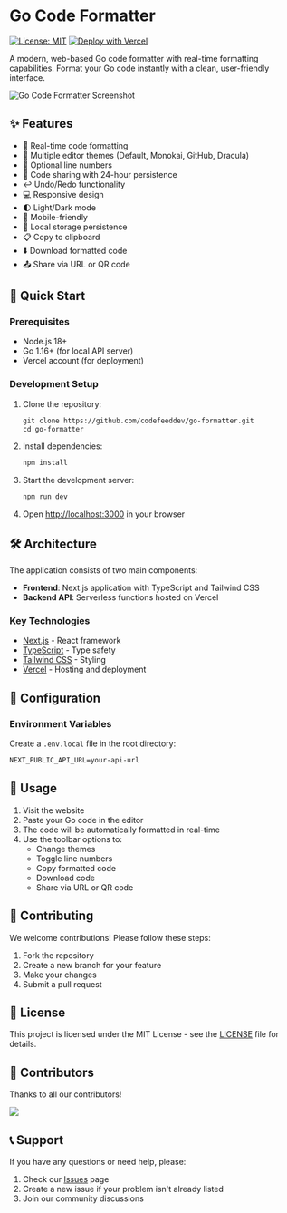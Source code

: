 # Go Code Formatter

[![License: MIT](https://img.shields.io/badge/License-MIT-blue.svg)](https://opensource.org/licenses/MIT)
[![Deploy with Vercel](https://vercel.com/button)](https://vercel.com/new/clone?repository-url=https%3A%2F%2Fgithub.com%2Fcodefeeddev%2Fgo-formatter)

A modern, web-based Go code formatter with real-time formatting capabilities. Format your Go code instantly with a clean, user-friendly interface.

![Go Code Formatter Screenshot](/public/screenshot.png)

## ✨ Features

- 🚀 Real-time code formatting
- 🎨 Multiple editor themes (Default, Monokai, GitHub, Dracula)
- 📏 Optional line numbers
- 💾 Code sharing with 24-hour persistence
- ↩️ Undo/Redo functionality
- 💻 Responsive design
- 🌓 Light/Dark mode
- 📱 Mobile-friendly
- 🔄 Local storage persistence
- 📋 Copy to clipboard
- ⬇️ Download formatted code
- 📤 Share via URL or QR code

## 🚀 Quick Start

### Prerequisites

- Node.js 18+
- Go 1.16+ (for local API server)
- Vercel account (for deployment)

### Development Setup

1. Clone the repository:
    ```md
    git clone https://github.com/codefeeddev/go-formatter.git
    cd go-formatter
    ```

2. Install dependencies:
    ```md
    npm install
    ```

3. Start the development server:
    ```md
    npm run dev
    ```

4. Open [http://localhost:3000](http://localhost:3000) in your browser

## 🛠 Architecture

The application consists of two main components:

- **Frontend**: Next.js application with TypeScript and Tailwind CSS
- **Backend API**: Serverless functions hosted on Vercel

### Key Technologies

- [Next.js](https://nextjs.org/) - React framework
- [TypeScript](https://www.typescriptlang.org/) - Type safety
- [Tailwind CSS](https://tailwindcss.com/) - Styling
- [Vercel](https://vercel.com/) - Hosting and deployment

## 🔧 Configuration

### Environment Variables

Create a `.env.local` file in the root directory:

```md
NEXT_PUBLIC_API_URL=your-api-url
```

## 📝 Usage

1. Visit the website
2. Paste your Go code in the editor
3. The code will be automatically formatted in real-time
4. Use the toolbar options to:
   - Change themes
   - Toggle line numbers
   - Copy formatted code
   - Download code
   - Share via URL or QR code

## 🤝 Contributing

We welcome contributions! Please follow these steps:

1. Fork the repository
2. Create a new branch for your feature
3. Make your changes
4. Submit a pull request

## 📄 License

This project is licensed under the MIT License - see the [LICENSE](LICENSE) file for details.

## 👥 Contributors

Thanks to all our contributors!

<a href="https://github.com/codefeeddev/go-formatter/graphs/contributors">
  <img src="https://contrib.rocks/image?repo=codefeeddev/go-formatter" />
</a>

## 📞 Support

If you have any questions or need help, please:

1. Check our [Issues](https://github.com/codefeeddev/go-formatter/issues) page
2. Create a new issue if your problem isn't already listed
3. Join our community discussions
